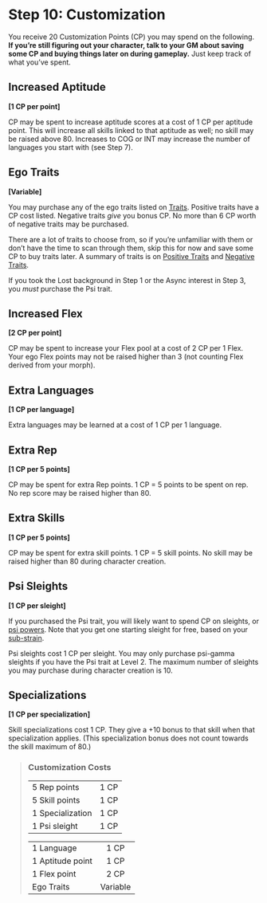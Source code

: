 # Step 10: Customization

You receive 20 Customization Points (CP) you may spend on the following. **If you’re still figuring out your character, talk to your GM about saving some CP and buying things later on during gameplay.** Just keep track of what you’ve spent.

## Increased Aptitude

**\[1&nbsp;CP per point\]**

CP may be spent to increase aptitude scores at a cost of 1&nbsp;CP per aptitude point. This will increase all skills linked to that aptitude as well; no skill may be raised above 80. Increases to COG or INT may increase the number of languages you start with (see Step 7).

## Ego Traits

**\[Variable\]**

You may purchase any of the ego traits listed on [Traits](28-traits.md). Positive traits have a CP cost listed. Negative traits _give_ you bonus CP. No more than 6&nbsp;CP worth of negative traits may be purchased.

There are a lot of traits to choose from, so if you’re unfamiliar with them or don’t have the time to scan through them, skip this for now and save some CP to buy traits later. A summary of traits is on [Positive Traits](28-traits.md#positive-traits) and [Negative Traits](28-traits.md#negative-traits).

If you took the Lost background in Step 1 or the Async interest in Step 3, you _must_ purchase the Psi trait.

## Increased Flex

**\[2&nbsp;CP per point\]**

CP may be spent to increase your Flex pool at a cost of 2&nbsp;CP per 1 Flex. Your ego Flex points may not be raised higher than 3 (not counting Flex derived from your morph).

## Extra Languages

**\[1&nbsp;CP per language\]**

Extra languages may be learned at a cost of 1&nbsp;CP per 1 language.

## Extra Rep

**\[1&nbsp;CP per 5 points\]**

CP may be spent for extra Rep points. 1&nbsp;CP = 5 points to be spent on rep. No rep score may be raised higher than 80.

## Extra Skills

**\[1&nbsp;CP per 5 points\]**

CP may be spent for extra skill points. 1&nbsp;CP = 5 skill points. No skill may be raised higher than 80 during character creation.

## Psi Sleights

**\[1&nbsp;CP per sleight\]**

If you purchased the Psi trait, you will likely want to spend CP on sleights, or [psi powers](../14/06-psi-sleight-summaries.md). Note that you get one starting sleight for free, based on your [sub-strain](../14/02-watts-macleod-sub-strains.md).

Psi sleights cost 1&nbsp;CP per sleight. You may only purchase psi-gamma sleights if you have the Psi trait at Level 2. The maximum number of sleights you may purchase during character creation is 10.

## Specializations

**\[1&nbsp;CP per specialization\]**

Skill specializations cost 1&nbsp;CP. They give a +10 bonus to that skill when that specialization applies. (This specialization bonus does not count towards the skill maximum of 80.)

<blockquote class="table">

### Customization Costs

<div class="smart-columns">
<div>

|                  |           |
| :--------------- | :-------: |
| 5 Rep points     | 1&nbsp;CP |
| 5 Skill points   | 1&nbsp;CP |
| 1 Specialization | 1&nbsp;CP |
| 1 Psi sleight    | 1&nbsp;CP |

<div></div>

|                  |           |
| :--------------- | :-------: |
| 1 Language       | 1&nbsp;CP |
| 1 Aptitude point | 1&nbsp;CP |
| 1 Flex point     | 2&nbsp;CP |
| Ego Traits       | Variable  |

</div></div>

</blockquote>
